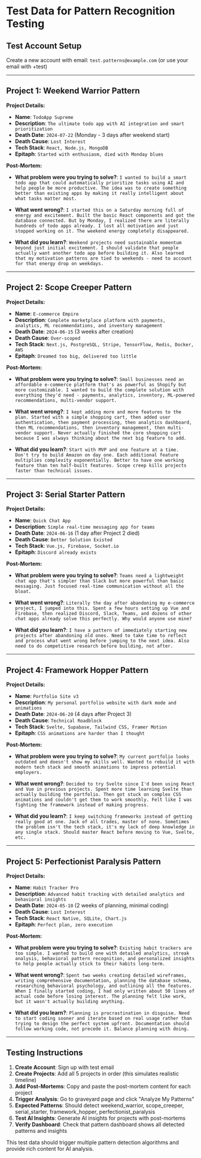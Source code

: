 # Test Data for Pattern Recognition Testing

## Test Account Setup
Create a new account with email: `test.patterns@example.com` (or use your email with +test)

---

## Project 1: Weekend Warrior Pattern
**Project Details:**
- **Name**: `TodoApp Supreme`
- **Description**: `The ultimate todo app with AI integration and smart prioritization`
- **Death Date**: `2024-07-22` (Monday - 3 days after weekend start)
- **Death Cause**: `Lost Interest`
- **Tech Stack**: `React, Node.js, MongoDB`
- **Epitaph**: `Started with enthusiasm, died with Monday blues`

**Post-Mortem:**
- **What problem were you trying to solve?**: `I wanted to build a smart todo app that could automatically prioritize tasks using AI and help people be more productive. The idea was to create something better than existing apps by making it really intelligent about what tasks matter most.`

- **What went wrong?**: `I started this on a Saturday morning full of energy and excitement. Built the basic React components and got the database connected. But by Monday, I realized there are literally hundreds of todo apps already. I lost all motivation and just stopped working on it. The weekend energy completely disappeared.`

- **What did you learn?**: `Weekend projects need sustainable momentum beyond just initial excitement. I should validate that people actually want another todo app before building it. Also learned that my motivation patterns are tied to weekends - need to account for that energy drop on weekdays.`

---

## Project 2: Scope Creeper Pattern
**Project Details:**
- **Name**: `E-commerce Empire`
- **Description**: `Complete marketplace platform with payments, analytics, ML recommendations, and inventory management`
- **Death Date**: `2024-06-15` (3 weeks after creation)
- **Death Cause**: `Over-scoped`
- **Tech Stack**: `Next.js, PostgreSQL, Stripe, TensorFlow, Redis, Docker, AWS`
- **Epitaph**: `Dreamed too big, delivered too little`

**Post-Mortem:**
- **What problem were you trying to solve?**: `Small businesses need an affordable e-commerce platform that's as powerful as Shopify but more customizable. I wanted to build the complete solution with everything they'd need - payments, analytics, inventory, ML-powered recommendations, multi-vendor support.`

- **What went wrong?**: `I kept adding more and more features to the plan. Started with a simple shopping cart, then added user authentication, then payment processing, then analytics dashboard, then ML recommendations, then inventory management, then multi-vendor support. Never actually finished the core shopping cart because I was always thinking about the next big feature to add.`

- **What did you learn?**: `Start with MVP and one feature at a time. Don't try to build Amazon on day one. Each additional feature multiplies complexity exponentially. Better to have one working feature than ten half-built features. Scope creep kills projects faster than technical issues.`

---

## Project 3: Serial Starter Pattern  
**Project Details:**
- **Name**: `Quick Chat App`
- **Description**: `Simple real-time messaging app for teams`
- **Death Date**: `2024-06-16` (1 day after Project 2 died)
- **Death Cause**: `Better Solution Existed`
- **Tech Stack**: `Vue.js, Firebase, Socket.io`
- **Epitaph**: `Discord already exists`

**Post-Mortem:**
- **What problem were you trying to solve?**: `Teams need a lightweight chat app that's simpler than Slack but more powerful than basic messaging. Just focused real-time communication without all the bloat.`

- **What went wrong?**: `Literally the day after abandoning my e-commerce project, I jumped into this. Spent a few hours setting up Vue and Firebase, then realized Discord, Slack, Teams, and dozens of other chat apps already solve this perfectly. Why would anyone use mine?`

- **What did you learn?**: `I have a pattern of immediately starting new projects after abandoning old ones. Need to take time to reflect and process what went wrong before jumping to the next idea. Also need to do competitive research before building, not after.`

---

## Project 4: Framework Hopper Pattern
**Project Details:**
- **Name**: `Portfolio Site v3`
- **Description**: `My personal portfolio website with dark mode and animations`
- **Death Date**: `2024-06-20` (4 days after Project 3)
- **Death Cause**: `Technical Roadblock`
- **Tech Stack**: `Svelte, Supabase, Tailwind CSS, Framer Motion`
- **Epitaph**: `CSS animations are harder than I thought`

**Post-Mortem:**
- **What problem were you trying to solve?**: `My current portfolio looks outdated and doesn't show my skills well. Wanted to rebuild it with modern tech stack and smooth animations to impress potential employers.`

- **What went wrong?**: `Decided to try Svelte since I'd been using React and Vue in previous projects. Spent more time learning Svelte than actually building the portfolio. Then got stuck on complex CSS animations and couldn't get them to work smoothly. Felt like I was fighting the framework instead of making progress.`

- **What did you learn?**: `I keep switching frameworks instead of getting really good at one. Jack of all trades, master of none. Sometimes the problem isn't the tech stack, it's my lack of deep knowledge in any single stack. Should master React before moving to Vue, Svelte, etc.`

---

## Project 5: Perfectionist Paralysis Pattern
**Project Details:**
- **Name**: `Habit Tracker Pro`
- **Description**: `Advanced habit tracking with detailed analytics and behavioral insights`
- **Death Date**: `2024-05-10` (2 weeks of planning, minimal coding)
- **Death Cause**: `Lost Interest`
- **Tech Stack**: `React Native, SQLite, Chart.js`
- **Epitaph**: `Perfect plan, zero execution`

**Post-Mortem:**
- **What problem were you trying to solve?**: `Existing habit trackers are too simple. I wanted to build one with detailed analytics, streak analysis, behavioral pattern recognition, and personalized insights to help people actually stick to their habits long-term.`

- **What went wrong?**: `Spent two weeks creating detailed wireframes, writing comprehensive documentation, planning the database schema, researching behavioral psychology, and outlining all the features. When I finally started coding, I had only written about 50 lines of actual code before losing interest. The planning felt like work, but it wasn't actually building anything.`

- **What did you learn?**: `Planning is procrastination in disguise. Need to start coding sooner and iterate based on real usage rather than trying to design the perfect system upfront. Documentation should follow working code, not precede it. Balance planning with doing.`

---

## Testing Instructions

1. **Create Account**: Sign up with test email
2. **Create Projects**: Add all 5 projects in order (this simulates realistic timeline)
3. **Add Post-Mortems**: Copy and paste the post-mortem content for each project
4. **Trigger Analysis**: Go to graveyard page and click "Analyze My Patterns"
5. **Expected Patterns**: Should detect weekend_warrior, scope_creeper, serial_starter, framework_hopper, perfectionist_paralysis
6. **Test AI Insights**: Generate AI insights for projects with post-mortems
7. **Verify Dashboard**: Check that pattern dashboard shows all detected patterns and insights

This test data should trigger multiple pattern detection algorithms and provide rich content for AI analysis.